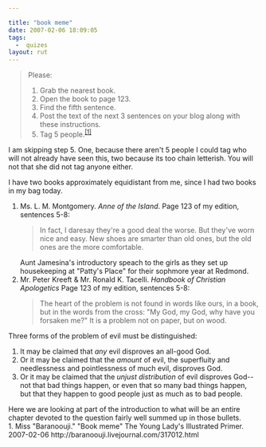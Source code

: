 ```yaml
---

title: "book meme"
date: 2007-02-06 18:09:05
tags:
  -  quizes
layout: rut
---
```


<blockquote markdown="1">Please:

1. Grab the nearest book.
2. Open the book to page 123.
3. Find the fifth sentence.
4. Post the text of the next 3 sentences on your blog along
with these instructions.
5. Tag 5 people.<sup>[\[1\]][ref1]</sup>

</blockquote>

I am skipping step 5.  One, because there aren't 5 people I could tag who will not already have seen this, two because its too chain letterish.  You will not that she did not tag anyone either.

I have two books approximately equidistant from me, since I had two books in my bag today.

1.  Ms. L. M. Montgomery.  <i>Anne of the Island</i>.  Page 123 of my edition, sentences 5-8: <blockquote>In fact, I daresay they're a good deal the worse.  But they've worn nice and easy. New shoes are smarter than old ones, but the old ones are the more comfortable.</blockquote>  Aunt Jamesina's introductory speach to the girls as they set up housekeeping at "Patty's Place" for their sophmore year at Redmond.
2.  Mr. Peter Kreeft & Mr. Ronald K. Tacelli.  <i>Handbook of Christian Apologetics</i> Page 123 of my edition, sentences 5-8: <blockquote markdown="1">The heart of the problem is not found in words like ours, in a book, but in the words from the cross: "My God, my God, why have you forsaken me?"  It is a problem not on paper, but on wood.

Three forms of the problem of evil must be distinguished:

1. It may be claimed that *any* evil disproves an all-good God.
2. Or it may be claimed that the *amount* of evil, the superfluity and needlessness and pointlessness of much evil, disproves God.
3. Or it may be claimed that the *unjust distribution* of evil disproves God--not that bad things happen, or even that so many bad things happen, but that they happen to good people just as much as to bad people.

</blockquote> Here we are looking at part of the introduction to what will be an entire chapter devoted to the question fairly well summed up in those bullets. 

<div markdown="1" class="postrefs">
1. Miss "Baranoouji."  "Book meme"  The Young Lady's Illustrated Primer.  2007-02-06 http://baranoouji.livejournal.com/317012.html
</div>

[ref1]: http://baranoouji.livejournal.com/317012.html "Book meme"

